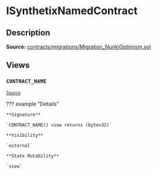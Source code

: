 # ISynthetixNamedContract

## Description

**Source:** [contracts/migrations/Migration_NunkiOptimism.sol](https://github.com/Synthetixio/synthetix/tree/v2.66.0/contracts/migrations/Migration_NunkiOptimism.sol)

## Views

### `CONTRACT_NAME`

<sub>[Source](https://github.com/Synthetixio/synthetix/tree/v2.66.0/contracts/migrations/Migration_NunkiOptimism.sol#L15)</sub>

??? example "Details"

    **Signature**

    `CONTRACT_NAME() view returns (bytes32)`

    **Visibility**

    `external`

    **State Mutability**

    `view`
